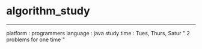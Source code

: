 # algorithm_study
----------------------------
platform : programmers
language : java
study time : Tues, Thurs, Satur 
" 2 problems for one time "
